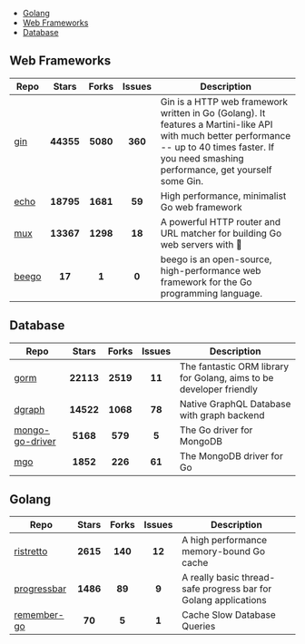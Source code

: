 
- [Golang](#golang)
- [Web Frameworks](#web-frameworks)
- [Database](#database)

## Web Frameworks

| Repo | Stars  | Forks  | Issues | Description |
| ---- | :----: | :----: | :----: | ----------- |
| [gin](https://github.com/gin-gonic/gin) | **44355** | **5080** | **360** | Gin is a HTTP web framework written in Go (Golang). It features a Martini-like API with much better performance -- up to 40 times faster. If you need smashing performance, get yourself some Gin. |
| [echo](https://github.com/labstack/echo) | **18795** | **1681** | **59** | High performance, minimalist Go web framework |
| [mux](https://github.com/gorilla/mux) | **13367** | **1298** | **18** | A powerful HTTP router and URL matcher for building Go web servers with 🦍 |
| [beego](https://github.com/astaxie/beego) | **17** | **1** | **0** | beego is an open-source, high-performance web framework for the Go programming language. |

## Database

| Repo | Stars  | Forks  | Issues | Description |
| ---- | :----: | :----: | :----: | ----------- |
| [gorm](https://github.com/go-gorm/gorm) | **22113** | **2519** | **11** | The fantastic ORM library for Golang, aims to be developer friendly |
| [dgraph](https://github.com/dgraph-io/dgraph) | **14522** | **1068** | **78** | Native GraphQL Database with graph backend |
| [mongo-go-driver](https://github.com/mongodb/mongo-go-driver) | **5168** | **579** | **5** | The Go driver for MongoDB |
| [mgo](https://github.com/globalsign/mgo) | **1852** | **226** | **61** | The MongoDB driver for Go |

## Golang

| Repo | Stars  | Forks  | Issues | Description |
| ---- | :----: | :----: | :----: | ----------- |
| [ristretto](https://github.com/dgraph-io/ristretto) | **2615** | **140** | **12** | A high performance memory-bound Go cache |
| [progressbar](https://github.com/schollz/progressbar) | **1486** | **89** | **9** | A really basic thread-safe progress bar for Golang applications |
| [remember-go](https://github.com/rocketlaunchr/remember-go) | **70** | **5** | **1** | Cache Slow Database Queries |
